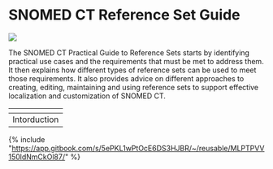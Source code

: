 # SNOMED CT Reference Set Guide

![](https://confluence.ihtsdotools.org/download/attachments/27591252/SNOMED%20International%2Btagline_RGB-small.png?version=1\&modificationDate=1483202866000\&api=v2)

The SNOMED CT Practical Guide to Reference Sets starts by identifying practical use cases and the requirements that must be met to address them. It then explains how different types of reference sets can be used to meet those requirements. It also provides advice on different approaches to creating, editing, maintaining and using reference sets to support effective localization and customization of SNOMED CT.

<table data-view="cards"><thead><tr><th></th></tr></thead><tbody><tr><td>Intorduction</td></tr></tbody></table>

{% include "https://app.gitbook.com/s/5ePKL1wPtOcE6DS3HJBR/~/reusable/MLPTPVV150ldNmCkOl87/" %}
